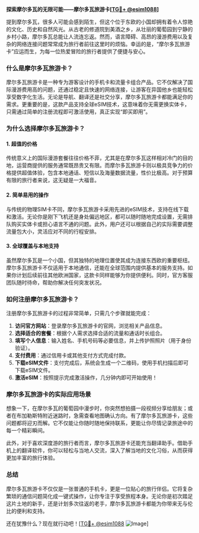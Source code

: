 **探索摩尔多瓦的无限可能——摩尔多瓦旅游卡[[TG💪+ @esim1088](https://t.me/s/esim1088)]**

提到摩尔多瓦，很多人可能会感到陌生，但这个位于东欧的小国却拥有着令人惊艳的文化、历史和自然风光。从古老的修道院到美酒之乡，从壮丽的葡萄园到宁静的乡村小路，摩尔多瓦总能让人流连忘返。然而，语言障碍、高昂的漫游费用以及复杂的网络连接问题常常成为旅行者前往这里时的烦恼。幸运的是，“摩尔多瓦旅游卡”应运而生，为每一位热爱冒险的旅行者提供了便捷与安心。

### **什么是摩尔多瓦旅游卡？**

摩尔多瓦旅游卡是一种专为游客设计的手机卡和流量卡组合产品。它不仅解决了国际漫游费用高的问题，还通过稳定且快速的网络连接，让游客在异国他乡也能轻松享受数字化生活。无论是导航、翻译还是社交分享，摩尔多瓦旅游卡都能满足你的需求。更重要的是，这款产品支持全球eSIM技术，这意味着你无需更换实体卡，只需通过简单的注册流程即可激活使用，真正实现“即买即用”。

### **为什么选择摩尔多瓦旅游卡？**

#### **1. 超值的价格**
传统意义上的国际漫游套餐往往价格不菲，尤其是在摩尔多瓦这样相对冷门的目的地，运营商提供的服务通常既昂贵又有限。而摩尔多瓦旅游卡则以极具竞争力的价格提供超值体验，包含本地通话、短信以及海量数据流量，性价比极高。对于预算有限的旅行者来说，这无疑是一大福音。

#### **2. 简单易用的操作**
与传统的物理SIM卡不同，摩尔多瓦旅游卡采用先进的eSIM技术，支持在线下载和激活。无论你是刚下飞机还是身处偏远地区，都可以随时随地完成设置，无需排队购买实体卡或担心语言不通的问题。此外，用户还可以根据自己的实际需要调整流量包大小，灵活应对不同的行程安排。

#### **3. 全球覆盖与本地支持**
虽然摩尔多瓦是一个小国，但其独特的地理位置使其成为连接东西欧的重要枢纽。摩尔多瓦旅游卡不仅适用于本地通信，还能在全球范围内提供基本的服务支持。如果你计划后续前往其他欧洲国家，这款卡同样能够为你提供便利。同时，官方客服团队随时待命，帮助你解决任何突发状况。

### **如何注册摩尔多瓦旅游卡？**

注册摩尔多瓦旅游卡的过程非常简单，只需几个步骤就能完成：

1. **访问官方网站**：登录摩尔多瓦旅游卡的官网，浏览相关产品信息。
2. **选择适合的套餐**：根据个人需求选择合适的流量和通话时长组合。
3. **填写个人信息**：输入姓名、手机号码等必要信息，并上传护照照片（用于身份验证）。
4. **支付费用**：通过信用卡或其他支付方式完成付款。
5. **下载eSIM文件**：支付完成后，系统会生成一个二维码，使用手机扫描后即可下载eSIM文件。
6. **激活eSIM**：按照提示完成激活操作，几分钟内即可开始使用！

### **摩尔多瓦旅游卡的实际应用场景**

想象一下，在摩尔多瓦的葡萄园中漫步时，你突然想拍摄一段视频分享给朋友；或者在布加勒斯特附近迷路时，急需查看地图确认方向。有了摩尔多瓦旅游卡，这些问题都将迎刃而解。它不仅能让你随时随地保持联系，更能让你尽情记录旅途中的每一个精彩瞬间。

此外，对于喜欢深度游的旅行者而言，摩尔多瓦旅游卡还能充当翻译助手。借助手机上的翻译软件，你可以轻松与当地人交流，深入了解当地的文化习俗，从而获得更加丰富的旅行体验。

### **总结**

摩尔多瓦旅游卡不仅仅是一张普通的手机卡，更是一位贴心的旅行伴侣。它将复杂繁琐的通信问题简化成一键式操作，让你专注于享受旅程本身。无论你是初次踏足这片土地的新手，还是计划多次往返的老手，摩尔多瓦旅游卡都能为你带来无与伦比的便利和支持。

还在犹豫什么？现在就行动吧！[[TG💪+ @esim1088](https://t.me/s/esim1088) ![Image](https://i.postimg.cc/4NQfJmqS/Snipaste-2025-05-13-00-14-12.png)]